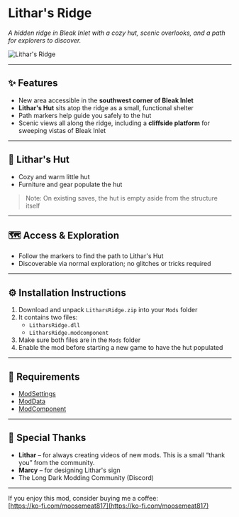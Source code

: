 # Lithar's Ridge

*A hidden ridge in Bleak Inlet with a cozy hut, scenic overlooks, and a path for explorers to discover.*

![Lithar's Ridge](https://github.com/moosemeat817/images/blob/main/LitharsRidge.jpg)

---

## ✨ Features

- New area accessible in the **southwest corner of Bleak Inlet**  
- **Lithar's Hut** sits atop the ridge as a small, functional shelter  
- Path markers help guide you safely to the hut  
- Scenic views all along the ridge, including a **cliffside platform** for sweeping vistas of Bleak Inlet

---

## 🏡 Lithar's Hut

- Cozy and warm little hut
- Furniture and gear populate the hut

> Note: On existing saves, the hut is empty aside from the structure itself  

---

## 🗺️ Access & Exploration

- Follow the markers to find the path to Lithar's Hut    
- Discoverable via normal exploration; no glitches or tricks required  

---

## ⚙️ Installation Instructions

1. Download and unpack `LitharsRidge.zip` into your `Mods` folder  
2. It contains two files:  
   - `LitharsRidge.dll`  
   - `LitharsRidge.modcomponent`  
3. Make sure both files are in the `Mods` folder  
4. Enable the mod before starting a new game to have the hut populated  

---

## 🧱 Requirements

- [ModSettings](https://github.com/DigitalzombieTLD/ModSettings/)  
- [ModData](https://github.com/dommrogers/ModData)  
- [ModComponent](https://github.com/dommrogers/ModComponent)  

---

## 🙏 Special Thanks

- **Lithar** – for always creating videos of new mods. This is a small “thank you” from the community.  
- **Marcy** – for designing Lithar's sign  
- The Long Dark Modding Community (Discord)  

---

If you enjoy this mod, consider buying me a coffee:  
[https://ko-fi.com/moosemeat817](https://ko-fi.com/moosemeat817)

